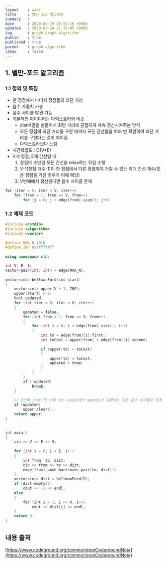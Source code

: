 ```yaml
---
layout    : wiki
title     : 벨만-포드 알고리즘
summary   : 
date      : 2020-03-19 10:55:16 +0900
updated   : 2020-03-24 21:37:45 +0900
tag       : graph graph-algorithm
public    : true
published : true
parent    : graph-algorithm
latex     : false
---
```


## 1. 벨만-포드 알고리즘

### 1.1 정의 및 특징
- 한 정점에서 나머지 정점들의 최단 거리
- 음수 가중치 가능
- 음수 사이클 발견 가능
- 기본적인 아이디어는 다익스트라와 비슷
	- dist배열을 만들어서 최단 거리에 근접하게 계속 갱신시켜주는 방식
	- 모든 정점의 최단 거리를 구할 때까지 모든 간선들을 여러 번 확인하여 최단 거리를 구한다는 것이 차이점
	- 다익스트라보다 느림
- 시간복잡도 : O(V*E)
- V개 정점, E개 간선일 때
	1. 정점의 수만큼 모든 간선을 relax하는 작업 수행
	2. V-1(정점 개수-1)이 한 정점에서 다른 정점까지 거칠 수 있는 최대 간선 개수(모든 정점을 거친 경우가 이에 해당)
	3. V번째에서 갱신된다면 음수 사이클 존재  
	   
	   
```cpp
for (iter = 0; iter < V; iter++)
	for (from = 1; from <= V; from++)
		for (j = 0; j < edge[from].size(); j++)
```

### 1.2 예제 코드
```{.cpp .numberLines}
#include <cstdio>
#include <algorithm>
#include <vector>
 
#define MAX_N 1010
#define INF 0x7fffffff
 
using namespace std;

int V, E, S;
vector<pair<int, int> > edge[MAX_N];
 
vector<int> bellmanFord(int start) 
{
    vector<int> upper(V + 1, INF);
    upper[start] = 0;
    bool updated;
    for (int iter = 0; iter < V; iter++) 
    {
        updated = false;
        for (int from = 1; from <= V; from++) 
        {
            for (int i = 0; i < edge[from].size(); i++) 
            {
                int to = edge[from][i].first;
                int toCost = upper[from] + edge[from][i].second;
                
                if (upper[to] > toCost) 
                {
                    upper[to] = toCost;
                    updated = true;
                }
            }
        }
        if (!updated) 
            break;
    }
	
	// V번째 iter(첫 번째 for-loop)에서 update가 되었다는 것은 음수 사이클이 존재한다는 의미
    if (updated)
        upper.clear();
    return upper;
}
 
 
int main() 
{
	cin >> V >> E >> S;
 
    for (int i = 0; i < E; i++) 
    {
		int from, to, dist;
		cin >> from >> to >> dist;
        edge[from].push_back(make_pair(to, dist));
    }
    vector<int> dist = bellmanFord(S);
    if (dist.empty())
        cout << -1 << endl;
    else 
    {
        for (int i = 1; i <= V; i++) 
            cout << dist[i] << endl;
    }
    return 0;
}
```


## 내용 출처
[https://www.codeground.org/common/popCodegroundNote](https://www.codeground.org/common/popCodegroundNote)
